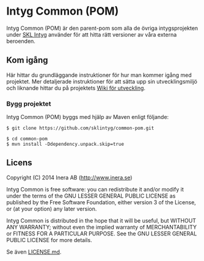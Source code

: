 # Intyg Common (POM)
Intyg Common (POM) är den parent-pom som alla de övriga intygsprojekten under [SKL Intyg](http://github.com/sklintyg) använder för att hitta rätt versioner av våra externa beroenden.

## Kom igång
Här hittar du grundläggande instruktioner för hur man kommer igång med projektet. Mer detaljerade instruktioner för att sätta upp sin utvecklingsmiljö och liknande hittar du på projektets [Wiki för utveckling](https://github.com/sklintyg/common/wiki).

### Bygg projektet
Intyg Common (POM) byggs med hjälp av Maven enligt följande:
```
$ git clone https://github.com/sklintyg/common-pom.git

$ cd common-pom
$ mvn install -Ddependency.unpack.skip=true
```

## Licens
Copyright (C) 2014 Inera AB (http://www.inera.se)

Intyg Common is free software: you can redistribute it and/or modify it under the terms of the GNU LESSER GENERAL PUBLIC LICENSE as published by the Free Software Foundation, either version 3 of the License, or (at your option) any later version.

Intyg Common is distributed in the hope that it will be useful, but WITHOUT ANY WARRANTY; without even the implied warranty of MERCHANTABILITY or FITNESS FOR A PARTICULAR PURPOSE.  See the GNU LESSER GENERAL PUBLIC LICENSE for more details.

Se även [LICENSE.md](https://github.com/sklintyg/common-pom/blob/master/LICENSE.md).
